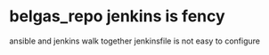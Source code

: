 # belgas_repo jenkins is fency
ansible and jenkins walk together
jenkinsfile is not easy to configure
